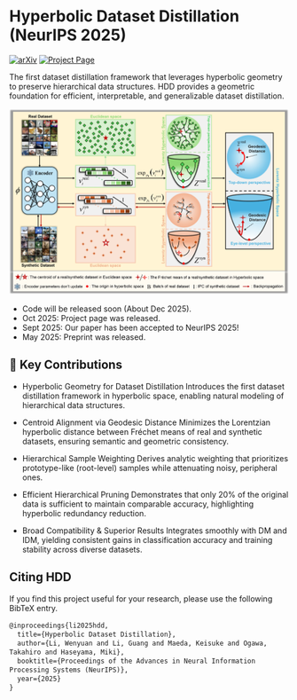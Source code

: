 # Hyperbolic Dataset Distillation (NeurIPS 2025)
[![arXiv](https://img.shields.io/badge/arXiv-2505.24623-b31b1b.svg)](https://arxiv.org/abs/2505.24623)
[![Project Page](https://img.shields.io/badge/Project-Page-blue.svg)](https://guang000.github.io/HDD-Webpage/)

The first dataset distillation framework that leverages hyperbolic geometry to preserve hierarchical data structures.
HDD provides a geometric foundation for efficient, interpretable, and generalizable dataset distillation.

<p align="center">
  <img src="figure/overview.jpg" alt="Overview of HDD" width="600">
</p>

- Code will be released soon (About Dec 2025).
- Oct 2025: Project page was released.
- Sept 2025: Our paper has been accepted to NeurIPS 2025!
- May 2025: Preprint was released.

## 🎯 Key Contributions

- Hyperbolic Geometry for Dataset Distillation
Introduces the first dataset distillation framework in hyperbolic space, enabling natural modeling of hierarchical data structures.

- Centroid Alignment via Geodesic Distance
Minimizes the Lorentzian hyperbolic distance between Fréchet means of real and synthetic datasets, ensuring semantic and geometric consistency.

- Hierarchical Sample Weighting
Derives analytic weighting that prioritizes prototype-like (root-level) samples while attenuating noisy, peripheral ones.

- Efficient Hierarchical Pruning
Demonstrates that only 20% of the original data is sufficient to maintain comparable accuracy, highlighting hyperbolic redundancy reduction.

- Broad Compatibility & Superior Results
Integrates smoothly with DM and IDM, yielding consistent gains in classification accuracy and training stability across diverse datasets.

## Citing HDD
If you find this project useful for your research, please use the following BibTeX entry.
```
@inproceedings{li2025hdd,
  title={Hyperbolic Dataset Distillation},
  author={Li, Wenyuan and Li, Guang and Maeda, Keisuke and Ogawa, Takahiro and Haseyama, Miki},
  booktitle={Proceedings of the Advances in Neural Information Processing Systems (NeurIPS)},
  year={2025}
}
```
